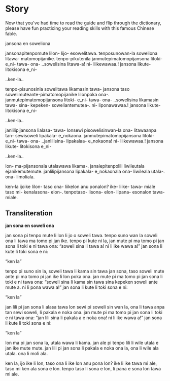 # Story 

Now that you've had time to read the guide and flip through the dictionary, please have fun practicing your reading skills with this famous Chinese fable.

<span class="kuwi big center">jansona en soweliona</span>

<span class="kuwi big center">
jansonapitenpomute lilon- lijo- esowelitawa. tenposunowan-la soweliona litawa- matomopijanike. tenpo-pikutenila janmutepimatomopijansona litoki- e_ni- tawa- ona- ..sowelisina litawa-a! ni- liikewawaa.! jansona likute- litokisona e_ni-</span>

<span class="kuwi big center">..ken-la..</span>

<span class="kuwi big center">tenpo-pisunosinla sowelitawa likamasin tawa- jansona taso sowelimuteante-pimatomopijanike lilonpoka ona-. janmutepimatomopijansona litoki- e_ni- tawa- ona- ..sowelisina likamasin tawa- sina- kepeken- soweliantemutea-. ni- liponawawaa.! jansona likute- litokisona e_ni-</span>

<span class="kuwi big center">..ken-la..</span>

<span class="kuwi big center">janlilipijansona lialasa- tawa- lonsewi pisowelisinwan-la ona- litawaanpa tan- sewisoweli lipakala- e_nokaona. janmutepimatomopijansona litoki- e_ni- tawa- ona-  ..janlilisina- lipakalaa- e_nokaona! ni- liikewawaa.! jansona likute- litokisona e_ni-</span>

<span class="kuwi big center">..ken-la..</span>

<span class="kuwi big center">lon- ma-pijansonala utalawawa likama-. janalepitenpolili liwileutala ejanikemutemute. janlilipijansona lipakala- e_nokaonala ona- liwileala utala-. ona- limoliala.</span>

<span class="kuwi big center">ken-la ijoike lilon- taso ona- liikelon anu ponalon? ike- liike- tawa- miale taso mi- kenalasona- elon-. tenpotaso- lisona- elon- lipana- esonalon tawa- miale.</span>


## Transliteration
**jan sona en soweli ona**

jan sona pi tenpo mute li lon li jo o soweli tawa. tenpo suno wan la soweli ona li tawa ma tomo pi jan ike. tenpo pi kute ni la, jan mute pi ma tomo pi jan sona li toki e ni tawa ona: “soweli sina li tawa a! ni li ike wawa a!” jan sona li kute li toki sona e ni: 

“ken la” 

tenpo pi suno sin la, soweli tawa li kama sin tawa jan sona, taso soweli mute ante pi ma tomo pi jan ike li lon poka ona. jan mute pi ma tomo pi jan sona li toki e ni tawa ona: “soweli sina li kama sin tawa sina kepeken soweli ante mute a. ni li pona wawa a!” jan sona li kute li toki sona e ni: 

“ken la”

jan lili pi jan sona li alasa tawa lon sewi pi soweli sin wan la, ona li tawa anpa tan sewi soweli, li pakala e noka ona. jan mute pi ma tomo pi jan sona li toki e ni tawa ona: “jan lili sina li pakala a e noka ona! ni li ike wawa a!” jan sona li kute li toki sona e ni: 

“ken la”

lon ma pi jan sona la, utala wawa li kama. jan ale pi tenpo lili li wile utala e jan ike mute mute. jan lili pi jan sona li pakala e noka ona la, ona li wile ala utala. ona li moli ala.

ken la, ijo ike li lon, taso ona li ike lon anu pona lon? ike li ike tawa mi ale, taso mi ken ala sona e lon. tenpo taso li sona e lon, li pana e sona lon tawa mi ale.
